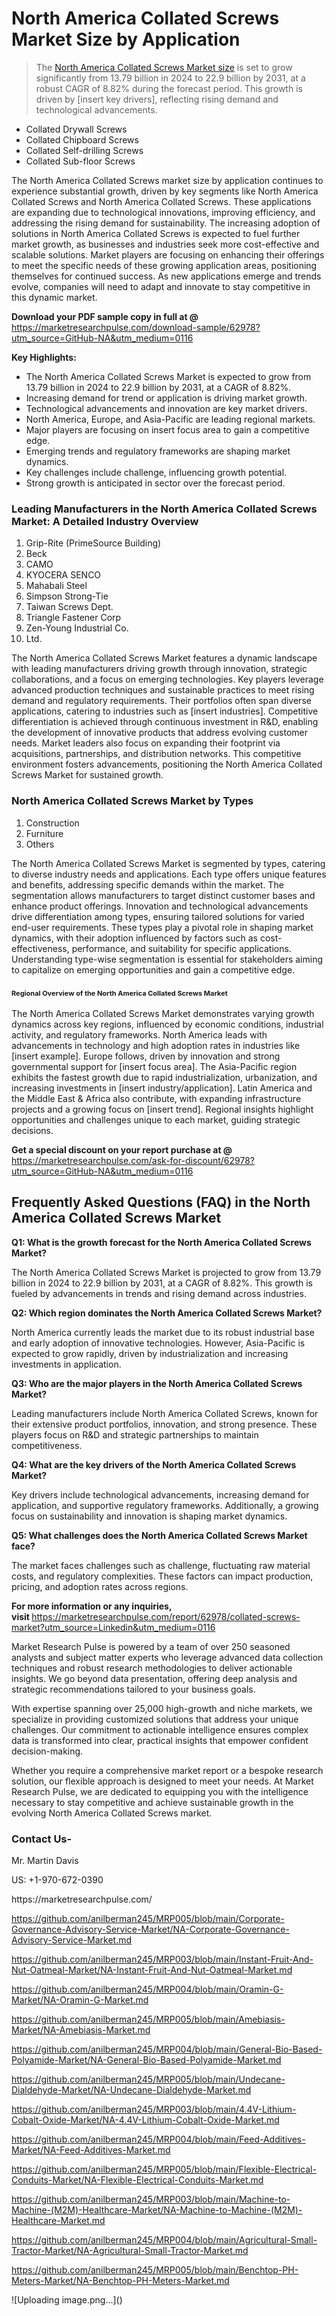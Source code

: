 <h1>North America Collated Screws Market&nbsp;Size by Application</h1><blockquote><p>The <a href="https://marketresearchpulse.com/download-sample/62978?utm_source=GitHub-NA&amp;utm_medium=0116">North America Collated Screws Market size</a> is set to grow significantly from 13.79 billion in 2024 to 22.9 billion by 2031, at a robust CAGR of 8.82% during the forecast period. This growth is driven by [insert key drivers], reflecting rising demand and technological advancements.</p></blockquote><ul><li>Collated Drywall Screws<li> Collated Chipboard Screws<li> Collated Self-drilling Screws<li> Collated Sub-floor Screws</li></ul><p>The North America Collated Screws market size by application continues to experience substantial growth, driven by key segments like North America Collated Screws and North America Collated Screws. These applications are expanding due to technological innovations, improving efficiency, and addressing the rising demand for sustainability. The increasing adoption of solutions in North America Collated Screws is expected to fuel further market growth, as businesses and industries seek more cost-effective and scalable solutions. Market players are focusing on enhancing their offerings to meet the specific needs of these growing application areas, positioning themselves for continued success. As new applications emerge and trends evolve, companies will need to adapt and innovate to stay competitive in this dynamic market.</p><p><strong>Download your PDF sample copy in full at @ </strong><a href="https://marketresearchpulse.com/download-sample/62978?utm_source=GitHub-NA&amp;utm_medium=0116">https://marketresearchpulse.com/download-sample/62978?utm_source=GitHub-NA&amp;utm_medium=0116</a></p><p><strong>Key Highlights: </strong></p><ul><li>The North America Collated Screws Market is expected to grow from 13.79 billion in 2024 to 22.9 billion by 2031, at a CAGR of 8.82%.</li><li>Increasing demand for trend or application is driving market growth.</li><li>Technological advancements and innovation are key market drivers.</li><li>North America, Europe, and Asia-Pacific are leading regional markets.</li><li>Major players are focusing on insert focus area to gain a competitive edge.</li><li>Emerging trends and regulatory frameworks are shaping market dynamics.</li><li>Key challenges include challenge, influencing growth potential.</li><li>Strong growth is anticipated in sector over the forecast period.</li></ul><h3>Leading Manufacturers in the North America Collated Screws Market: A Detailed Industry Overview</h3><ol><li>Grip-Rite (PrimeSource Building)</li><li>Beck</li><li>CAMO</li><li>KYOCERA SENCO</li><li>Mahabali Steel</li><li>Simpson Strong-Tie</li><li>Taiwan Screws Dept.</li><li>Triangle Fastener Corp</li><li>Zen-Young Industrial Co.</li><li>Ltd.</li></ol><div class="flex max-w-full flex-col flex-grow"><div class="min-h-8 text-message flex w-full flex-col items-end gap-2 whitespace-normal break-words [.text-message+&amp;]:mt-5" dir="auto" data-message-author-role="assistant" data-message-id="fd8432e4-4910-450d-b182-61b7bfb0a01f" data-message-model-slug="gpt-4o"><div class="flex w-full flex-col gap-1 empty:hidden first:pt-[3px]"><div class="markdown prose w-full break-words dark:prose-invert light"><p>The North America Collated Screws Market features a dynamic landscape with leading manufacturers driving growth through innovation, strategic collaborations, and a focus on emerging technologies. Key players leverage advanced production techniques and sustainable practices to meet rising demand and regulatory requirements. Their portfolios often span diverse applications, catering to industries such as [insert industries]. Competitive differentiation is achieved through continuous investment in R&amp;D, enabling the development of innovative products that address evolving customer needs. Market leaders also focus on expanding their footprint via acquisitions, partnerships, and distribution networks. This competitive environment fosters advancements, positioning the North America Collated Screws Market for sustained growth.</p></div></div></div></div><h3>North America Collated Screws Market by Types</h3><ol><li>Construction<li> Furniture<li> Others</li></ol><div class="flex max-w-full flex-col flex-grow"><div class="min-h-8 text-message flex w-full flex-col items-end gap-2 whitespace-normal break-words [.text-message+&amp;]:mt-5" dir="auto" data-message-author-role="assistant" data-message-id="084470be-0bb7-4664-bddf-5156b4f41249" data-message-model-slug="gpt-4o-mini"><div class="flex w-full flex-col gap-1 empty:hidden first:pt-[3px]"><div class="markdown prose w-full break-words dark:prose-invert light"><p>The North America Collated Screws Market is segmented by types, catering to diverse industry needs and applications. Each type offers unique features and benefits, addressing specific demands within the market. The segmentation allows manufacturers to target distinct customer bases and enhance product offerings. Innovation and technological advancements drive differentiation among types, ensuring tailored solutions for varied end-user requirements. These types play a pivotal role in shaping market dynamics, with their adoption influenced by factors such as cost-effectiveness, performance, and suitability for specific applications. Understanding type-wise segmentation is essential for stakeholders aiming to capitalize on emerging opportunities and gain a competitive edge.</p></div></div></div></div><h3><span style="font-size: 11px;">Regional Overview of the North America Collated Screws Market</span></h3><div class="flex max-w-full flex-col flex-grow"><div class="min-h-8 text-message flex w-full flex-col items-end gap-2 whitespace-normal break-words [.text-message+&amp;]:mt-5" dir="auto" data-message-author-role="assistant" data-message-id="e9038762-ce64-4e30-91c9-9bd413514231" data-message-model-slug="gpt-4o-mini"><div class="flex w-full flex-col gap-1 empty:hidden first:pt-[3px]"><div class="markdown prose w-full break-words dark:prose-invert light"><p>The North America Collated Screws Market demonstrates varying growth dynamics across key regions, influenced by economic conditions, industrial activity, and regulatory frameworks. North America leads with advancements in technology and high adoption rates in industries like [insert example]. Europe follows, driven by innovation and strong governmental support for [insert focus area]. The Asia-Pacific region exhibits the fastest growth due to rapid industrialization, urbanization, and increasing investments in [insert industry/application]. Latin America and the Middle East &amp; Africa also contribute, with expanding infrastructure projects and a growing focus on [insert trend]. Regional insights highlight opportunities and challenges unique to each market, guiding strategic decisions.</p></div></div></div></div><p><strong>Get a special discount on your report purchase at @ </strong><a href="https://marketresearchpulse.com/ask-for-discount/62978?utm_source=GitHub-NA&amp;utm_medium=0116">https://marketresearchpulse.com/ask-for-discount/62978?utm_source=GitHub-NA&amp;utm_medium=0116</a></p><h2>Frequently Asked Questions (FAQ) in the North America Collated Screws Market</h2><p><strong>Q1: What is the growth forecast for the North America Collated Screws Market?</strong></p><p>The North America Collated Screws Market is projected to grow from 13.79 billion in 2024 to 22.9 billion by 2031, at a CAGR of 8.82%. This growth is fueled by advancements in trends and rising demand across industries.</p><p><strong>Q2: Which region dominates the North America Collated Screws Market?</strong></p><p>North America currently leads the market due to its robust industrial base and early adoption of innovative technologies. However, Asia-Pacific is expected to grow rapidly, driven by industrialization and increasing investments in application.</p><p><strong>Q3: Who are the major players in the North America Collated Screws Market?</strong></p><p>Leading manufacturers include North America Collated Screws, known for their extensive product portfolios, innovation, and strong presence. These players focus on R&amp;D and strategic partnerships to maintain competitiveness.</p><p><strong>Q4: What are the key drivers of the North America Collated Screws Market?</strong></p><p>Key drivers include technological advancements, increasing demand for application, and supportive regulatory frameworks. Additionally, a growing focus on sustainability and innovation is shaping market dynamics.</p><p><strong>Q5: What challenges does the North America Collated Screws Market face?</strong></p><p>The market faces challenges such as challenge, fluctuating raw material costs, and regulatory complexities. These factors can impact production, pricing, and adoption rates across regions.</p><p><strong>For more information or any inquiries, visit&nbsp;</strong><a href="https://marketresearchpulse.com/report/62978/collated-screws-market?utm_source=Linkedin&utm_medium=0116">https://marketresearchpulse.com/report/62978/collated-screws-market?utm_source=Linkedin&utm_medium=0116</a></p><p>Market Research Pulse is powered by a team of over 250 seasoned analysts and subject matter experts who leverage advanced data collection techniques and robust research methodologies to deliver actionable insights. We go beyond data presentation, offering deep analysis and strategic recommendations tailored to your business goals.</p><p>With expertise spanning over 25,000 high-growth and niche markets, we specialize in providing customized solutions that address your unique challenges. Our commitment to actionable intelligence ensures complex data is transformed into clear, practical insights that empower confident decision-making.</p><p>Whether you require a comprehensive market report or a bespoke research solution, our flexible approach is designed to meet your needs. At Market Research Pulse, we are dedicated to equipping you with the intelligence necessary to stay competitive and achieve sustainable growth in the evolving North America Collated Screws market.</p><h3><strong>Contact Us-</strong></h3><p>Mr. Martin Davis</p><p>US: +1-970-672-0390</p><p>https://marketresearchpulse.com/</p><p><a href="https://github.com/anilberman245/MRP005/blob/main/Corporate-Governance-Advisory-Service-Market/NA-Corporate-Governance-Advisory-Service-Market.md">https://github.com/anilberman245/MRP005/blob/main/Corporate-Governance-Advisory-Service-Market/NA-Corporate-Governance-Advisory-Service-Market.md</a></p><p><a href="https://github.com/anilberman245/MRP003/blob/main/Instant-Fruit-And-Nut-Oatmeal-Market/NA-Instant-Fruit-And-Nut-Oatmeal-Market.md">https://github.com/anilberman245/MRP003/blob/main/Instant-Fruit-And-Nut-Oatmeal-Market/NA-Instant-Fruit-And-Nut-Oatmeal-Market.md</a></p><p><a href="https://github.com/anilberman245/MRP004/blob/main/Oramin-G-Market/NA-Oramin-G-Market.md">https://github.com/anilberman245/MRP004/blob/main/Oramin-G-Market/NA-Oramin-G-Market.md</a></p><p><a href="https://github.com/anilberman245/MRP005/blob/main/Amebiasis-Market/NA-Amebiasis-Market.md">https://github.com/anilberman245/MRP005/blob/main/Amebiasis-Market/NA-Amebiasis-Market.md</a></p><p><a href="https://github.com/anilberman245/MRP004/blob/main/General-Bio-Based-Polyamide-Market/NA-General-Bio-Based-Polyamide-Market.md">https://github.com/anilberman245/MRP004/blob/main/General-Bio-Based-Polyamide-Market/NA-General-Bio-Based-Polyamide-Market.md</a></p><p><a href="https://github.com/anilberman245/MRP005/blob/main/Undecane-Dialdehyde-Market/NA-Undecane-Dialdehyde-Market.md">https://github.com/anilberman245/MRP005/blob/main/Undecane-Dialdehyde-Market/NA-Undecane-Dialdehyde-Market.md</a></p><p><a href="https://github.com/anilberman245/MRP003/blob/main/4.4V-Lithium-Cobalt-Oxide-Market/NA-4.4V-Lithium-Cobalt-Oxide-Market.md">https://github.com/anilberman245/MRP003/blob/main/4.4V-Lithium-Cobalt-Oxide-Market/NA-4.4V-Lithium-Cobalt-Oxide-Market.md</a></p><p><a href="https://github.com/anilberman245/MRP004/blob/main/Feed-Additives-Market/NA-Feed-Additives-Market.md">https://github.com/anilberman245/MRP004/blob/main/Feed-Additives-Market/NA-Feed-Additives-Market.md</a></p><p><a href="https://github.com/anilberman245/MRP005/blob/main/Flexible-Electrical-Conduits-Market/NA-Flexible-Electrical-Conduits-Market.md">https://github.com/anilberman245/MRP005/blob/main/Flexible-Electrical-Conduits-Market/NA-Flexible-Electrical-Conduits-Market.md</a></p><p><a href="https://github.com/anilberman245/MRP003/blob/main/Machine-to-Machine-(M2M)-Healthcare-Market/NA-Machine-to-Machine-(M2M)-Healthcare-Market.md">https://github.com/anilberman245/MRP003/blob/main/Machine-to-Machine-(M2M)-Healthcare-Market/NA-Machine-to-Machine-(M2M)-Healthcare-Market.md</a></p><p><a href="https://github.com/anilberman245/MRP004/blob/main/Agricultural-Small-Tractor-Market/NA-Agricultural-Small-Tractor-Market.md">https://github.com/anilberman245/MRP004/blob/main/Agricultural-Small-Tractor-Market/NA-Agricultural-Small-Tractor-Market.md</a></p><p><a href="https://github.com/anilberman245/MRP005/blob/main/Benchtop-PH-Meters-Market/NA-Benchtop-PH-Meters-Market.md">https://github.com/anilberman245/MRP005/blob/main/Benchtop-PH-Meters-Market/NA-Benchtop-PH-Meters-Market.md</a></p>
![Uploading image.png…]()
